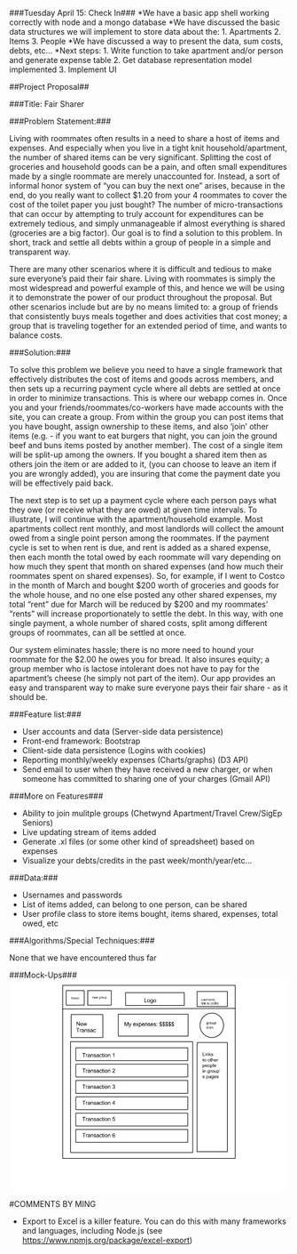 [mockup]: readme_images/mock_up.png

###Tuesday April 15: Check In###
*We have a basic app shell working correctly with node and a mongo database
*We have discussed the basic data structures we will implement to store data about the:
	1. Apartments
	2. Items
	3. People
*We have discussed a way to present the data, sum costs, debts, etc...
*Next steps:
	1. Write function to take apartment and/or person and generate expense table
	2. Get database representation model implemented
	3. Implement UI

##Project Proposal##

###Title: Fair Sharer 

###Problem Statement:###

Living with roommates often results in a need to share a host of items and expenses. And especially when you live in a tight knit household/apartment, the number of shared items can be very significant. Splitting the cost of groceries and household goods can be a pain, and often small expenditures made by a single roommate are merely unaccounted for. Instead, a sort of informal honor system of “you can buy the next one” arises, because in the end, do you really want to collect $1.20 from your 4 roommates to cover the cost of the toilet paper you just bought? The number of micro-transactions that can occur by attempting to truly account for expenditures can be extremely tedious, and simply unmanageable if almost everything is shared (groceries are a big factor). Our goal is to find a solution to this problem. In short, track and settle all debts within a group of people in a simple and transparent way.

There are many other scenarios where it is difficult and tedious to make sure everyone’s paid their fair share. Living with roommates is simply the most widespread and powerful example of this, and hence we will be using it to demonstrate the power of our product throughout the proposal. But other scenarios include but are by no means limited to: a group of friends that consistently buys meals together and does activities that cost money; a group that is traveling together for an extended period of time, and wants to balance costs.  

###Solution:###

To solve this problem we believe you need to have a single framework that effectively distributes the cost of items and goods across members, and then sets up a recurring payment cycle where all debts are settled at once in order to minimize transactions. This is where our webapp comes in. Once you and your friends/roommates/co-workers have made accounts with the site, you can create a group. From within the group you can post items that you have bought, assign ownership to these items, and also ‘join’ other items (e.g. - if you want to eat burgers that night, you can join the ground beef and buns items posted by another member). The cost of a single item will be split-up among the owners. If you bought a shared item then as others join the item or are added to it, (you can choose to leave an item if you are wrongly added), you are insuring that come the payment date you will be effectively paid back.

The next step is to set up a payment cycle where each person pays what they owe (or receive what they are owed) at given time intervals. To illustrate, I will continue with the apartment/household example. Most apartments collect rent monthly, and most landlords will collect the amount owed from a single point person among the roommates. If the payment cycle is set to when rent is due, and rent is added as a shared expense, then each month the total owed by each roommate will vary depending on how much they spent that month on shared expenses (and how much their roommates spent on shared expenses). So, for example, if I went to Costco in the month of March and bought $200 worth of groceries and goods for the whole house, and no one else posted any other shared expenses, my total “rent” due for March will be reduced by $200 and my roommates’ “rents” will increase proportionately to settle the debt. In this way, with one single payment, a whole number of shared costs, split among different groups of roommates, can all be settled at once. 

Our system eliminates hassle; there is no more need to hound your roommate for the $2.00 he owes you for bread. It also insures equity; a group member who is lactose intolerant does not have to pay for the apartment’s cheese (he simply not part of the item). Our app provides an easy and transparent way to make sure everyone pays their fair share - as it should be.


###Feature list:###

* User accounts and data (Server-side data persistence)
* Front-end framework: Bootstrap
* Client-side data persistence (Logins with cookies)
* Reporting monthly/weekly expenses (Charts/graphs) (D3 API)
* Send email to user when they have received a new charger, or when someone has committed to sharing one of your charges (Gmail API)

###More on Features###

* Ability to join mulitple groups (Chetwynd Apartment/Travel Crew/SigEp Seniors)
* Live updating stream of items added
* Generate .xl files (or some other kind of spreadsheet) based on expenses
* Visualize your debts/credits in the past week/month/year/etc...

###Data:###

* Usernames and passwords
* List of items added, can belong to one person, can be shared
* User profile class to store items bought, items shared, expenses, total owed, etc

###Algorithms/Special Techniques:###

None that we have encountered thus far

###Mock-Ups###
![Computer Generated Mock-Ups][mockup]

#COMMENTS BY MING
* Export to Excel is a killer feature. You can do this with many frameworks and languages, including Node.js (see https://www.npmjs.org/package/excel-export)
